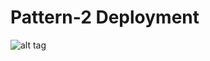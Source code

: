 # Pattern-2 Deployment 

![alt tag](https://github.com/wso2/kubernetes-apim/blob/2.1.0/pattern-2/pattern-2.png)
